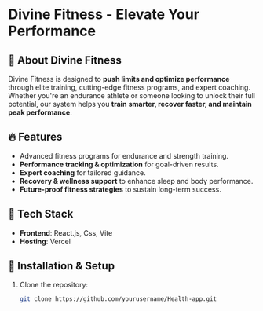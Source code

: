 
# Divine Fitness - Elevate Your Performance

## 🚀 About Divine Fitness
Divine Fitness is designed to **push limits and optimize performance** through elite training, cutting-edge fitness programs, and expert coaching. Whether you're an endurance athlete or someone looking to unlock their full potential, our system helps you **train smarter, recover faster, and maintain peak performance**.

## 🔥 Features
- Advanced fitness programs for endurance and strength training.
- **Performance tracking & optimization** for goal-driven results.
- **Expert coaching** for tailored guidance.
- **Recovery & wellness support** to enhance sleep and body performance.
- **Future-proof fitness strategies** to sustain long-term success.

## 🎯 Tech Stack
- **Frontend**: React.js, Css, Vite
- **Hosting**: Vercel

## 📌 Installation & Setup
1. Clone the repository:
   ```sh
   git clone https://github.com/yourusername/Health-app.git
